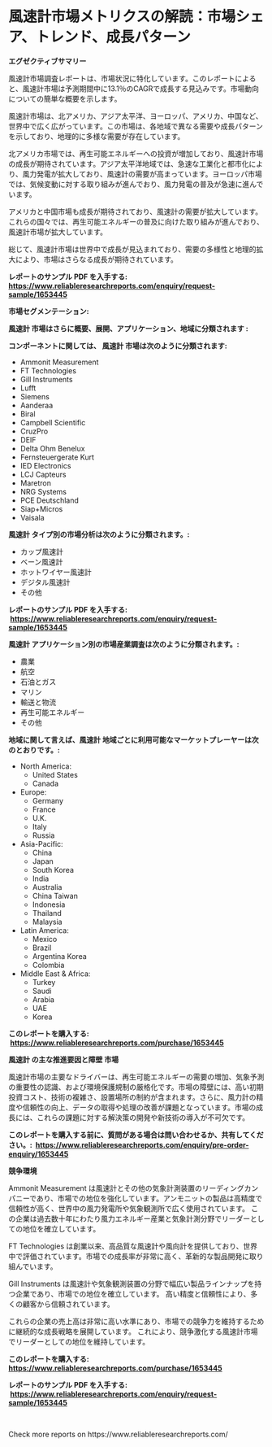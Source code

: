 <p><h1>風速計市場メトリクスの解読：市場シェア、トレンド、成長パターン</h1></p><p><strong>エグゼクティブサマリー</strong></p>
<p><p>風速計市場調査レポートは、市場状況に特化しています。このレポートによると、風速計市場は予測期間中に13.1％のCAGRで成長する見込みです。市場動向についての簡単な概要を示します。</p><p>風速計市場は、北アメリカ、アジア太平洋、ヨーロッパ、アメリカ、中国など、世界中で広く広がっています。この市場は、各地域で異なる需要や成長パターンを示しており、地理的に多様な需要が存在しています。</p><p>北アメリカ市場では、再生可能エネルギーへの投資が増加しており、風速計市場の成長が期待されています。アジア太平洋地域では、急速な工業化と都市化により、風力発電が拡大しており、風速計の需要が高まっています。ヨーロッパ市場では、気候変動に対する取り組みが進んでおり、風力発電の普及が急速に進んでいます。</p><p>アメリカと中国市場も成長が期待されており、風速計の需要が拡大しています。これらの国々では、再生可能エネルギーの普及に向けた取り組みが進んでおり、風速計市場が拡大しています。</p><p>総じて、風速計市場は世界中で成長が見込まれており、需要の多様性と地理的拡大により、市場はさらなる成長が期待されています。</p></p>
<p><strong>レポートのサンプル PDF を入手する: <a href="https://www.reliableresearchreports.com/enquiry/request-sample/1653445">https://www.reliableresearchreports.com/enquiry/request-sample/1653445</a></strong></p>
<p><strong>市場セグメンテーション:</strong></p>
<p><strong> 風速計 市場はさらに概要、展開、アプリケーション、地域に分類されます :</strong></p>
<p><strong>コンポーネントに関しては、 風速計 市場は次のように分類されます: &nbsp;</strong></p>
<p><ul><li>Ammonit Measurement</li><li>FT Technologies</li><li>Gill Instruments</li><li>Lufft</li><li>Siemens</li><li>Aanderaa</li><li>Biral</li><li>Campbell Scientific</li><li>CruzPro</li><li>DEIF</li><li>Delta Ohm Benelux</li><li>Fernsteuergerate Kurt</li><li>IED Electronics</li><li>LCJ Capteurs</li><li>Maretron</li><li>NRG Systems</li><li>PCE Deutschland</li><li>Siap+Micros</li><li>Vaisala</li></ul></p>
<p><strong> 風速計 タイプ別の市場分析は次のように分類されます。:</strong></p>
<p><ul><li>カップ風速計</li><li>ベーン風速計</li><li>ホットワイヤー風速計</li><li>デジタル風速計</li><li>その他</li></ul></p>
<p><strong>レポートのサンプル PDF を入手する: &nbsp;<a href="https://www.reliableresearchreports.com/enquiry/request-sample/1653445">https://www.reliableresearchreports.com/enquiry/request-sample/1653445</a></strong></p>
<p><strong> 風速計 アプリケーション別の市場産業調査は次のように分類されます。:</strong></p>
<p><ul><li>農業</li><li>航空</li><li>石油とガス</li><li>マリン</li><li>輸送と物流</li><li>再生可能エネルギー</li><li>その他</li></ul></p>
<p><strong>地域に関して言えば、風速計 地域ごとに利用可能なマーケットプレーヤーは次のとおりです。:</strong></p>
<p><ul>
    <li>
        North America:
        <ul>
            <li>United States</li>
            <li>Canada</li>
        </ul>
    </li>
    <li>
        Europe:
        <ul>
            <li>Germany</li>
            <li>France</li>
            <li>U.K.</li>
            <li>Italy</li>
            <li>Russia</li>
        </ul>
    </li>
    <li>
        Asia-Pacific:
        <ul>
            <li>China</li>
            <li>Japan</li>
            <li>South Korea</li>
            <li>India</li>
            <li>Australia</li>
            <li>China Taiwan</li>
            <li>Indonesia</li>
            <li>Thailand</li>
            <li>Malaysia</li>
        </ul>
    </li>
    <li>
        Latin America:
        <ul>
            <li>Mexico</li>
            <li>Brazil</li>
            <li>Argentina Korea</li>
            <li>Colombia</li>
        </ul>
    </li>
    <li>
        Middle East & Africa:
        <ul>
            <li>Turkey</li>
            <li>Saudi</li>
            <li>Arabia</li>
            <li>UAE</li>
            <li>Korea</li>
        </ul>
    </li>
    </ul></p>
<p><strong>このレポートを購入する: &nbsp;<a href="https://www.reliableresearchreports.com/purchase/1653445">https://www.reliableresearchreports.com/purchase/1653445</a></strong></p>
<p><strong>風速計 の主な推進要因と障壁 市場</strong></p>
<p><p>風速計市場の主要なドライバーは、再生可能エネルギーの需要の増加、気象予測の重要性の認識、および環境保護規制の厳格化です。市場の障壁には、高い初期投資コスト、技術の複雑さ、設置場所の制約が含まれます。さらに、風力計の精度や信頼性の向上、データの取得や処理の改善が課題となっています。市場の成長には、これらの課題に対する解決策の開発や新技術の導入が不可欠です。</p></p>
<p><strong>このレポートを購入する前に、質問がある場合は問い合わせるか、共有してください。:&nbsp; <a href="https://www.reliableresearchreports.com/enquiry/pre-order-enquiry/1653445">https://www.reliableresearchreports.com/enquiry/pre-order-enquiry/1653445</a></strong></p>
<p><strong>競争環境</strong></p>
<p><p>Ammonit Measurement は風速計とその他の気象計測装置のリーディングカンパニーであり、市場での地位を強化しています。アンモニットの製品は高精度で信頼性が高く、世界中の風力発電所や気象観測所で広く使用されています。 この企業は過去数十年にわたり風力エネルギー産業と気象計測分野でリーダーとしての地位を確立しています。 </p><p>FT Technologies は創業以来、高品質な風速計や風向計を提供しており、世界中で評価されています。市場での成長率が非常に高く、革新的な製品開発に取り組んでいます。 </p><p>Gill Instruments は風速計や気象観測装置の分野で幅広い製品ラインナップを持つ企業であり、市場での地位を確立しています。 高い精度と信頼性により、多くの顧客から信頼されています。 </p><p>これらの企業の売上高は非常に高い水準にあり、市場での競争力を維持するために継続的な成長戦略を展開しています。 これにより、競争激化する風速計市場でリーダーとしての地位を維持しています。</p></p>
<p><strong>このレポートを購入する: &nbsp; <a href="https://www.reliableresearchreports.com/purchase/1653445">https://www.reliableresearchreports.com/purchase/1653445</a></strong></p>
<p><strong>レポートのサンプル PDF を入手する: &nbsp;<a href="https://www.reliableresearchreports.com/enquiry/request-sample/1653445">https://www.reliableresearchreports.com/enquiry/request-sample/1653445</a></strong><strong></strong></p>
<p>&nbsp;</p>
<p>Check more reports on https://www.reliableresearchreports.com/</p>